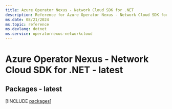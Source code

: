 ```yaml
---
title: Azure Operator Nexus - Network Cloud SDK for .NET
description: Reference for Azure Operator Nexus - Network Cloud SDK for .NET
ms.date: 08/21/2024
ms.topic: reference
ms.devlang: dotnet
ms.service: operatornexus-networkcloud
---
```

# Azure Operator Nexus - Network Cloud SDK for .NET - latest
## Packages - latest
[!INCLUDE [packages](operator-nexus---network-cloud-index.md)]
